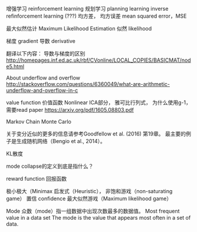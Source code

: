 
增强学习 reinforcement learning
规划学习 planning learning
inverse refinforcement learning (???)
均方差， 均方误差 mean squared error，MSE 

最大似然估计 Maximum Likelihood Estimation
似然 likelihood

梯度 gradient
导数 derivative

翻译以下内容：
导数与梯度的区别
http://homepages.inf.ed.ac.uk/rbf/CVonline/LOCAL_COPIES/BASICMAT/node5.html


About underflow and overflow
http://stackoverflow.com/questions/6360049/what-are-arithmetic-underflow-and-overflow-in-c

value function 价值函数
Nonlinear ICA部分，
雅可比行列式， 为什么使用g-1， 需要read paper
https://arxiv.org/pdf/1605.08803.pdf

Markov Chain Monte Carlo 

关于变分近似的更多的信息请参考Goodfellow et al. (2016) 第19章。 
最主要的例子是生成随机网络（Bengio et al., 2014）。 

KL散度

mode collapse的定义到底是指什么？

reward function 回报函数

极小极大（Minimax
启发式（Heuristic）， 非饱和游戏（non-saturating game）
置信 confidence
最大似然游戏（Maximum likelihood game）

Mode 
众数（mode）指一组数据中出现次数最多的数据值。
Most frequent value in a data set
The mode is the value that appears most often in a set of data.


